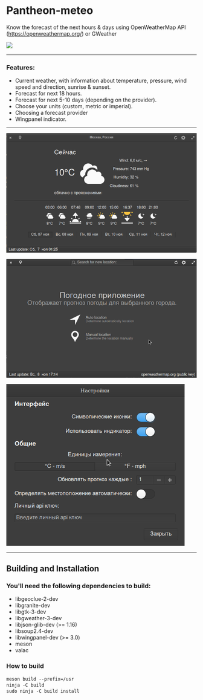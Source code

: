 # Pantheon-meteo
Know the forecast of the next hours & days using OpenWeatherMap API (https://openweathermap.org/) or GWeather

<p align="left">
    <a href="https://paypal.me/Dirli85">
        <img src="https://img.shields.io/badge/Donate-PayPal-green.svg">
    </a>
</p>

----

### Features:
* Current weather, with information about temperature, pressure, wind speed and direction, sunrise & sunset.
* Forecast for next 18 hours.
* Forecast for next 5-10 days (depending on the provider).
* Choose your units (custom, metric or imperial).
* Choosing a forecast provider
* Wingpanel indicator.

----

![Screenshot](data/screenshot1.png)

![Screenshot](data/screenshot2.png)  

![Prefrences](data/screenshot3.png)

---

## Building and Installation

### You'll need the following dependencies to build:
* libgeoclue-2-dev
* libgranite-dev
* libgtk-3-dev
* libgweather-3-dev
* libjson-glib-dev (>= 1.16)
* libsoup2.4-dev
* libwingpanel-dev (>= 3.0)
* meson
* valac

### How to build
    meson build --prefix=/usr
    ninja -C build
    sudo ninja -C build install
